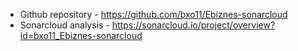 - Github repository - https://github.com/bxo11/Ebiznes-sonarcloud
- Sonarcloud analysis - https://sonarcloud.io/project/overview?id=bxo11_Ebiznes-sonarcloud
